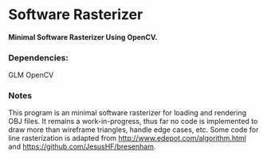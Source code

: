 # Software Rasterizer
#### Minimal Software Rasterizer Using OpenCV.

### Dependencies:
GLM
OpenCV

### Notes
This program is an minimal software rasterizer for loading and rendering OBJ files. It remains a work-in-progress, thus far no code is implemented to draw more than wireframe triangles, handle edge cases, etc. Some code for line rasterization is adapted from http://www.edepot.com/algorithm.html and https://github.com/JesusHF/bresenham.
